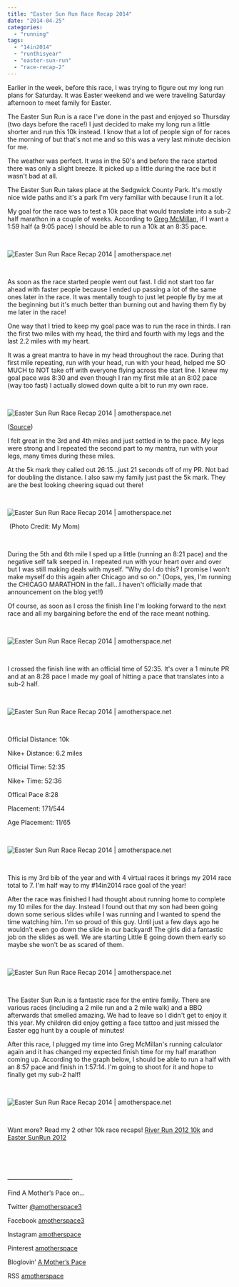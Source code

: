 ```yaml
---
title: "Easter Sun Run Race Recap 2014"
date: "2014-04-25"
categories: 
  - "running"
tags: 
  - "14in2014"
  - "runthisyear"
  - "easter-sun-run"
  - "race-recap-2"
---
```


Earlier in the week, before this race, I was trying to figure out my long run plans for Saturday. It was Easter weekend and we were traveling Saturday afternoon to meet family for Easter.

The Easter Sun Run is a race I've done in the past and enjoyed so Thursday (two days before the race!) I just decided to make my long run a little shorter and run this 10k instead. I know that a lot of people sign of for races the morning of but that's not me and so this was a very last minute decision for me.

The weather was perfect. It was in the 50's and before the race started there was only a slight breeze. It picked up a little during the race but it wasn't bad at all.

The Easter Sun Run takes place at the Sedgwick County Park. It's mostly nice wide paths and it's a park I'm very familiar with because I run it a lot.

My goal for the race was to test a 10k pace that would translate into a sub-2 half marathon in a couple of weeks. According to [Greg McMillan](http://http://www.mcmillanrunning.com/index.php/site/calculator), if I want a 1:59 half (a 9:05 pace) I should be able to run a 10k at an 8:35 pace.

 

![Easter Sun Run Race Recap 2014 | amotherspace.net](images/IMAG5339.jpg "Easter Sun Run Race Recap 2014 | amotherspace.net")

 

As soon as the race started people went out fast. I did not start too far ahead with faster people because I ended up passing a lot of the same ones later in the race. It was mentally tough to just let people fly by me at the beginning but it's much better than burning out and having them fly by me later in the race!

One way that I tried to keep my goal pace was to run the race in thirds. I ran the first two miles with my head, the third and fourth with my legs and the last 2.2 miles with my heart.

It was a great mantra to have in my head throughout the race. During that first mile repeating, run with your head, run with your head, helped me SO MUCH to NOT take off with everyone flying across the start line. I knew my goal pace was 8:30 and even though I ran my first mile at an 8:02 pace (way too fast) I actually slowed down quite a bit to run my own race.

 

![Easter Sun Run Race Recap 2014 | amotherspace.net](images/EasterSunRun4.jpg "Easter Sun Run Race Recap 2014 | amotherspace.net")

([Source](https://www.facebook.com/RunningConnection))

I felt great in the 3rd and 4th miles and just settled in to the pace. My legs were strong and I repeated the second part to my mantra, run with your legs, many times during these miles.

At the 5k mark they called out 26:15...just 21 seconds off of my PR. Not bad for doubling the distance. I also saw my family just past the 5k mark. They are the best looking cheering squad out there!

 

![Easter Sun Run Race Recap 2014 | amotherspace.net](images/IMG_20140419_112620.jpg "Easter Sun Run Race Recap 2014 | amotherspace.net")

 (Photo Credit: My Mom)

 

During the 5th and 6th mile I sped up a little (running an 8:21 pace) and the negative self talk seeped in. I repeated run with your heart over and over but I was still making deals with myself. "Why do I do this? I promise I won't make myself do this again after Chicago and so on." (Oops, yes, I'm running the CHICAGO MARATHON in the fall...I haven't officially made that announcement on the blog yet!!)

Of course, as soon as I cross the finish line I'm looking forward to the next race and all my bargaining before the end of the race meant nothing.

 

![Easter Sun Run Race Recap 2014 | amotherspace.net](images/photo-1-8.jpg "Easter Sun Run Race Recap 2014 | amotherspace.net")

 

I crossed the finish line with an official time of 52:35. It's over a 1 minute PR and at an 8:28 pace I made my goal of hitting a pace that translates into a sub-2 half.

 

![Easter Sun Run Race Recap 2014 | amotherspace.net](images/IMAG5365.jpg "Easter Sun Run Race Recap 2014 | amotherspace.net")

 

Official Distance: 10k

Nike+ Distance: 6.2 miles

Official Time: 52:35

Nike+ Time: 52:36

Offical Pace 8:28

Placement: 171/544

Age Placement: 11/65

 

![Easter Sun Run Race Recap 2014 | amotherspace.net](images/IMAG5350.jpg "Easter Sun Run Race Recap 2014 | amotherspace.net")

 

This is my 3rd bib of the year and with 4 virtual races it brings my 2014 race total to 7. I'm half way to my #14in2014 race goal of the year!

After the race was finished I had thought about running home to complete my 10 miles for the day. Instead I found out that my son had been going down some serious slides while I was running and I wanted to spend the time watching him. I'm so proud of this guy. Until just a few days ago he wouldn't even go down the slide in our backyard! The girls did a fantastic job on the slides as well. We are starting Little E going down them early so maybe she won't be as scared of them.

 

![Easter Sun Run Race Recap 2014 | amotherspace.net](images/SunRunPark1.jpg "Easter Sun Run Race Recap 2014 | amotherspace.net")

 

The Easter Sun Run is a fantastic race for the entire family. There are various races (including a 2 mile run and a 2 mile walk) and a BBQ afterwards that smelled amazing. We had to leave so I didn't get to enjoy it this year. My children did enjoy getting a face tattoo and just missed the Easter egg hunt by a couple of minutes!

After this race, I plugged my time into Greg McMillan's running calculator again and it has changed my expected finish time for my half marathon coming up. According to the graph below, I should be able to run a half with an 8:57 pace and finish in 1:57:14. I'm going to shoot for it and hope to finally get my sub-2 half!

 

![Easter Sun Run Race Recap 2014 | amotherspace.net](images/10KGregMcMillan.png "Easter Sun Run Race Recap 2014 | amotherspace.net")

 

Want more? Read my 2 other 10k race recaps! [River Run 2012 10k](http://amotherspace.net/2012/06/river-run-10k-race-recap/) and [Easter SunRun 2012](http://amotherspace.net/2012/04/easter-sunrun-10k-race-recap/)

 

 

——————————-

Find A Mother’s Pace on…

Twitter [@amotherspace3](https://twitter.com/amotherspace3)

Facebook [amotherspace3](http://facebook.com/amotherspace3)

Instagram [amotherspace](http://instagram.com/amotherspace)

Pinterest [amotherspace](http://pinterest.com/amotherspace/)

Bloglovin’ [A Mother’s Pace](http://www.bloglovin.com/en/blog/6680087)

RSS [amotherspace](http://feeds.feedburner.com/amotherspace)
